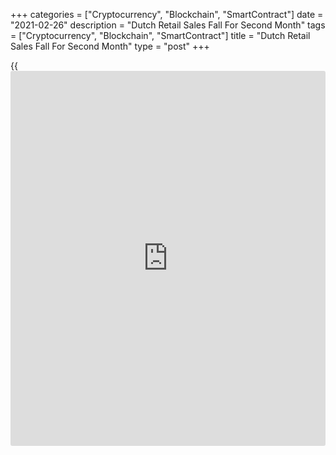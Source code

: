 +++
categories = ["Cryptocurrency", "Blockchain", "SmartContract"]
date = "2021-02-26"
description = "Dutch Retail Sales Fall For Second Month"
tags = ["Cryptocurrency", "Blockchain", "SmartContract"]
title = "Dutch Retail Sales Fall For Second Month"
type = "post"
+++

{{<iframe id="large-banner" src="https://www.bounty.group/#slide=24.0" width="100%" height="600" scrolling="no" style="border: 0px solid rgb(216, 221, 230); border-radius: 3px;">}}

Dutch retail sales declined for the second straight month in January,
data published by the Central Bureau of Statistics showed Friday.

Retail turnover declined 5.9 percent yearly in January, following a 3.2
percent fall in December.

Turnover in food stores grew 8.6 percent yearly in January, while non-
food stores decreased 37.7 percent. Online turnover surged 92.1 percent.

Sales in the non-food sector declined due to the measures taken against
the spread of the corona virus, the agency said.

On an unadjusted basis, retail turnover declined 7.8 percent in January.

For comments and feedback [contact](https://www.playgroundfx.com/contact/): editorial@rtt[news](https://www.letsplayfx.com/blog/forex-news-website/).com

[Economic News][1]

 **What parts of the world are seeing the best (and worst) economic
performances lately? Click[here][2] to check out our [Econ Scorecard][2]
and find out! See up-to-the-moment [ranking](https://www.playgroundfx.com/blog/crypto-exchange-ranking/)s for the best and worst
performers in [GDP][2], [unemployment rate][3], [inflation][4] and much
more.**

   1. www.rtt[news](https://www.letsplayfx.com/blog/forex-news-website/).com/Content/EconomicNews.aspx
   2. www.rtt[news](https://www.letsplayfx.com/blog/forex-news-website/).com/economic-scorecard/world-rank/GDP/highest-performance.aspx
   3. www.rtt[news](https://www.letsplayfx.com/blog/forex-news-website/).com/economic-scorecard/world-rank/unemployment-rate/lowest-performance.aspx
   4. www.rtt[news](https://www.letsplayfx.com/blog/forex-news-website/).com/economic-scorecard/world-rank/CPI/highest-performance.aspx